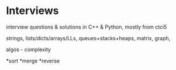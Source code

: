 # Interviews
interview questions &amp; solutions in C++ &amp; Python, mostly from ctci5

strings, lists/dicts/arrays/LLs, queues+stacks+heaps, matrix, graph,

algos - complexity 

*sort
*merge
*reverse
